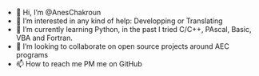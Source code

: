 - 👋 Hi, I’m @AnesChakroun
- 👀 I’m interested in any kind of help: Developping or Translating
- 🌱 I’m currently learning Python, in the past I tried C/C++, PAscal, Basic, VBA and Fortran.
- 💞️ I’m looking to collaborate on open source projects around AEC programs
- 📫 How to reach me PM me on GitHub

<!---
AnesChakroun/AnesChakroun is a ✨ special ✨ repository because its `README.md` (this file) appears on your GitHub profile.
You can click the Preview link to take a look at your changes.
--->
